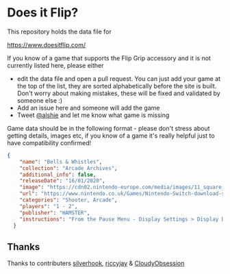 # Does it Flip?

This repository holds the data file for

https://www.doesitflip.com/

If you know of a game that supports the Flip Grip accessory and it is not currently listed here, please either

- edit the data file and open a pull request. You can just add your game at the top of the list, they are sorted alphabetically before the site is built. Don't worry about making mistakes, these will be fixed and validated by someone else :)
- Add an issue here and someone will add the game
- Tweet [@alshie](https://twitter.com/Alshie) and let me know what game is missing

Game data should be in the following format - please don't stress about getting details, images etc, if you know of a game it's really helpful just to have compatibility confirmed!

```json
{
    "name": "Bells & Whistles",
    "collection": "Arcade Archives",
    "additional_info": false,
    "releaseDate": "16/01/2020",
    "image": "https://cdn02.nintendo-europe.com/media/images/11_square_images/games_18/nintendo_switch_download_software/SQ_NSwitchDS_ArcadeArchivesBellsAndWhistles.jpg",
    "url": "https://www.nintendo.co.uk/Games/Nintendo-Switch-download-software/Arcade-Archives-Bells-Whistles-1708133.html",
    "categories": "Shooter, Arcade",
    "players": "1 - 2",
    "publisher": "HAMSTER",
    "instructions": "From the Pause Menu - Display Settings > Display Direction"
  }
  ```

## Thanks

Thanks to contributers [silverhook](https://github.com/silverhook), [riccyjay](https://github.com/riccyjay) & [CloudyObsession](https://twitter.com/CloudyObsession)
